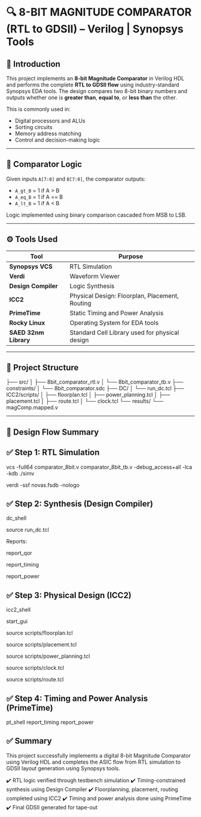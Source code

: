 # 🔍 8-BIT MAGNITUDE COMPARATOR (RTL to GDSII) – Verilog | Synopsys Tools

## 📘 Introduction
This project implements an **8-bit Magnitude Comparator** in Verilog HDL and performs the complete **RTL to GDSII flow** using industry-standard Synopsys EDA tools. The design compares two 8-bit binary numbers and outputs whether one is **greater than**, **equal to**, or **less than** the other.

This is commonly used in:
- Digital processors and ALUs
- Sorting circuits
- Memory address matching
- Control and decision-making logic

---

## 🧠 Comparator Logic
Given inputs `A[7:0]` and `B[7:0]`, the comparator outputs:
- `A_gt_B` = 1 if A > B  
- `A_eq_B` = 1 if A == B  
- `A_lt_B` = 1 if A < B

Logic implemented using binary comparison cascaded from MSB to LSB.

---

## ⚙️ Tools Used

| Tool                     | Purpose                                      |
|--------------------------|----------------------------------------------|
| **Synopsys VCS**         | RTL Simulation                               |
| **Verdi**                | Waveform Viewer                              |
| **Design Compiler**      | Logic Synthesis                              |
| **ICC2**                 | Physical Design: Floorplan, Placement, Routing |
| **PrimeTime**            | Static Timing and Power Analysis             |
| **Rocky Linux**          | Operating System for EDA tools               |
| **SAED 32nm Library**    | Standard Cell Library used for physical design |

---

## 📁 Project Structure

├── src/
│   ├── 8bit_comparator_rtl.v
│   └── 8bit_comparator_tb.v
├── constraints/
│   └── 8bit_comparator.sdc
├── DC/
│   └── run_dc.tcl
├── ICC2/scripts/
│   ├── floorplan.tcl
│   ├── power_planning.tcl
│   ├── placement.tcl
│   ├── route.tcl
│   └── clock.tcl
└── results/
    └── magComp.mapped.v

---

## 🔬 Design Flow Summary
## ✅ Step 1: RTL Simulation

vcs -full64 comparator_8bit.v comparator_8bit_tb.v -debug_access+all -lca -kdb
./simv

verdi -ssf novas.fsdb -nologo

## ✅ Step 2: Synthesis (Design Compiler)

dc_shell

source run_dc.tcl

Reports:

report_qor

report_timing

report_power

## ✅ Step 3: Physical Design (ICC2)

icc2_shell

start_gui

source scripts/floorplan.tcl

source scripts/placement.tcl

source scripts/power_planning.tcl

source scripts/clock.tcl

source scripts/route.tcl

## ✅ Step 4: Timing and Power Analysis (PrimeTime)

pt_shell
report_timing
report_power




## ✅ Summary
This project successfully implements a digital 8-bit Magnitude Comparator using Verilog HDL and completes the ASIC flow from RTL simulation to GDSII layout generation using Synopsys tools.

✔️ RTL logic verified through testbench simulation
✔️ Timing-constrained synthesis using Design Compiler
✔️ Floorplanning, placement, routing completed using ICC2
✔️ Timing and power analysis done using PrimeTime
✔️ Final GDSII generated for tape-out

